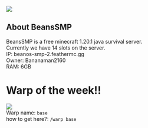 <img src='https://cdn.discordapp.com/attachments/1169004916099002469/1175484712240828566/image.png?ex=65da2472&is=65c7af72&hm=94d9b100fb0cbe910b8805baf68662c27041c1cbb81c4c68b7e830bd32da8f0f&'><br>
## About BeansSMP
BeansSMP is a free minecraft 1.20.1 java survival server.<br>
Currently we have 14 slots on the server.<br>
IP: beanos-smp-2.feathermc.gg<br>
Owner: Bananaman2160<br>
RAM: 6GB<br>

# Warp of the week!!
<img src='https://cdn.discordapp.com/attachments/1169004916099002469/1175485548694089858/image.png?ex=65da253a&is=65c7b03a&hm=4f89a487bec1b22ab0c10500aae58e5b69e009c7a495c211597ce5d7adccd97c&'><br>
Warp name: `base`<br>
how to get here?: `/warp base`
